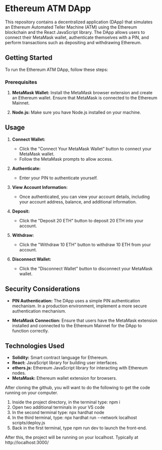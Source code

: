 # Ethereum ATM DApp 

This repository contains a decentralized application (DApp) that simulates an Ethereum Automated Teller Machine (ATM) using the Ethereum blockchain and the React JavaScript library. The DApp allows users to connect their MetaMask wallet, authenticate themselves with a PIN, and perform transactions such as depositing and withdrawing Ethereum.

## Getting Started

To run the Ethereum ATM DApp, follow these steps:

### Prerequisites

1. **MetaMask Wallet:** Install the MetaMask browser extension and create an Ethereum wallet. Ensure that MetaMask is connected to the Ethereum Mainnet.

2. **Node.js:** Make sure you have Node.js installed on your machine.


## Usage

1. **Connect Wallet:**
   - Click the "Connect Your MetaMask Wallet" button to connect your MetaMask wallet.
   - Follow the MetaMask prompts to allow access.

2. **Authenticate:**
   - Enter your PIN to authenticate yourself.

3. **View Account Information:**
   - Once authenticated, you can view your account details, including your account address, balance, and additional information.

4. **Deposit:**
   - Click the "Deposit 20 ETH" button to deposit 20 ETH into your account.

5. **Withdraw:**
   - Click the "Withdraw 10 ETH" button to withdraw 10 ETH from your account.

6. **Disconnect Wallet:**
   - Click the "Disconnect Wallet" button to disconnect your MetaMask wallet.

## Security Considerations

- **PIN Authentication:** The DApp uses a simple PIN authentication mechanism. In a production environment, implement a more secure authentication mechanism.

- **MetaMask Connection:** Ensure that users have the MetaMask extension installed and connected to the Ethereum Mainnet for the DApp to function correctly.

## Technologies Used

- **Solidity:** Smart contract language for Ethereum.
- **React:** JavaScript library for building user interfaces.
- **ethers.js:** Ethereum JavaScript library for interacting with Ethereum nodes.
- **MetaMask:** Ethereum wallet extension for browsers.


After cloning the github, you will want to do the following to get the code running on your computer.

1. Inside the project directory, in the terminal type: npm i
2. Open two additional terminals in your VS code
3. In the second terminal type: npx hardhat node
4. In the third terminal, type: npx hardhat run --network localhost scripts/deploy.js
5. Back in the first terminal,  type npm run dev to launch the front-end.

After this, the project will be running on your localhost. 
Typically at http://localhost:3000/
